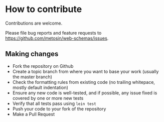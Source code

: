 # How to contribute

Contributions are welcome.

Please file bug reports and feature requests to https://github.com/metosin/web-schemas/issues.

## Making changes

* Fork the repository on Github
* Create a topic branch from where you want to base your work (usually the master branch)
* Check the formatting rules from existing code (no trailing whitepace, mostly default indentation)
* Ensure any new code is well-tested, and if possible, any issue fixed is covered by one or more new tests
* Verify that all tests pass using ```lein test```
* Push your code to your fork of the repository
* Make a Pull Request
